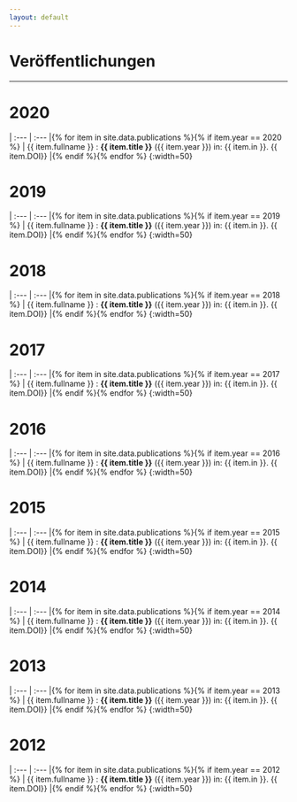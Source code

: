 ```yaml
---
layout: default
---
```


# Veröffentlichungen

---

# 2020

| :--- | :--- |{% for item in site.data.publications %}{% if item.year == 2020 %}
| {{ item.fullname }} : **{{ item.title }}** ({{ item.year }}) in: {{ item.in }}. {{ item.DOI}} |{% endif %}{% endfor %}
{:width=50}


# 2019

| :--- | :--- |{% for item in site.data.publications %}{% if item.year == 2019 %}
| {{ item.fullname }} : **{{ item.title }}** ({{ item.year }}) in: {{ item.in }}. {{ item.DOI}} |{% endif %}{% endfor %}
{:width=50}

# 2018

| :--- | :--- |{% for item in site.data.publications %}{% if item.year == 2018 %}
| {{ item.fullname }} : **{{ item.title }}** ({{ item.year }}) in: {{ item.in }}. {{ item.DOI}} |{% endif %}{% endfor %}
{:width=50}

# 2017

| :--- | :--- |{% for item in site.data.publications %}{% if item.year == 2017 %}
| {{ item.fullname }} : **{{ item.title }}** ({{ item.year }}) in: {{ item.in }}. {{ item.DOI}} |{% endif %}{% endfor %}
{:width=50}

# 2016

| :--- | :--- |{% for item in site.data.publications %}{% if item.year == 2016 %}
| {{ item.fullname }} : **{{ item.title }}** ({{ item.year }}) in: {{ item.in }}. {{ item.DOI}} |{% endif %}{% endfor %}
{:width=50}

# 2015

| :--- | :--- |{% for item in site.data.publications %}{% if item.year == 2015 %}
| {{ item.fullname }} : **{{ item.title }}** ({{ item.year }}) in: {{ item.in }}. {{ item.DOI}} |{% endif %}{% endfor %}
{:width=50}

# 2014

| :--- | :--- |{% for item in site.data.publications %}{% if item.year == 2014 %}
| {{ item.fullname }} : **{{ item.title }}** ({{ item.year }}) in: {{ item.in }}. {{ item.DOI}} |{% endif %}{% endfor %}
{:width=50}

# 2013

| :--- | :--- |{% for item in site.data.publications %}{% if item.year == 2013 %}
| {{ item.fullname }} : **{{ item.title }}** ({{ item.year }}) in: {{ item.in }}. {{ item.DOI}} |{% endif %}{% endfor %}
{:width=50}

# 2012

| :--- | :--- |{% for item in site.data.publications %}{% if item.year == 2012 %}
| {{ item.fullname }} : **{{ item.title }}** ({{ item.year }}) in: {{ item.in }}. {{ item.DOI}} |{% endif %}{% endfor %}
{:width=50}

